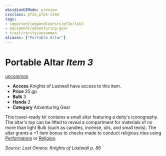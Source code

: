 ```yaml
---
obsidianUIMode: preview
cssclass: pf2e,pf2e-item
tags:
- imported/compendium/src/pf2e/lokl
- equipment/adventuring-gear
- trait/rarity/uncommon
aliases: ["Portable Altar"]
---
```

# Portable Altar *Item 3*  
[uncommon](uncommon.md)  

- **Access** Knights of Lastwall have access to this item.
- **Price** 25 gp
- **Bulk** 3
- **Hands** 2
- **Category** Adventuring Gear

This travel-ready kit contains a small altar featuring a deity's iconography. The altar's top can be lifted to reveal a compartment for materials of no more than light Bulk (such as candles, incense, oils, and small texts). The altar grants a +1 item bonus to checks made to conduct religious rites using [Performance](../../skills.md#Performance) or [Religion](../../skills.md#Religion).

*Source: Lost Omens: Knights of Lastwall p. 86*